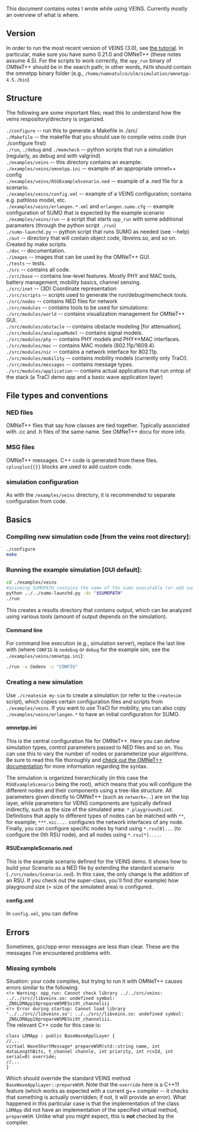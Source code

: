 This document contains notes I wrote while using VEINS. Currently mostly an overview of what is where.
## Version
In order to run the most recent version of VEINS (3.0), see [the tutorial](http://veins.car2x.org/tutorial/).
In particular, make sure you have sumo 0.21.0 and OMNeT++ (these notes assume 4.5).
For the scripts to work correctly, the `opp_run` binary of OMNeT++ should be in the search path; in other words, `PATH` should contain the omnetpp binary folder (e.g., `/home/namnatulco/ulm/simulation/omnetpp-4.5./bin`)

## Structure
The following are some important files; read this to understand how the veins respository/directory is organized.

`./configure` -- run this to generate a Makefile in ./src/  
`./Makefile` -- the makefile that you should use to compile veins code (run ./configure first)  
`./run`, `./debug` and `./memcheck` -- python scripts that run a simulation (regularly, as debug and with valgrind)  
`./examples/veins` -- this directory contains an example:  
`./examples/veins/omnetpp.ini` -- example of an appropriate omnet++ config  
`./examples/veins/RSUExampleScenario.ned` -- example of a .ned file for a scenario.  
`./examples/veins/config.xml` -- example of a VEINS configuration; contains e.g. pathloss model, etc.  
`./examples/veins/erlangen.*.xml` and `erlangen.sumo.cfg` -- example configuration of SUMO that is expected by the example scenario  
`./examples/veins/run` -- a script that starts `opp_run` with some additional parameters (through the python script `./run`)  
`./sumo-launchd.py` -- python script that runs SUMO as needed (see --help)  
`./out` -- directory that will contain object code, libveins.so, and so on. Created by make scripts.  
`./doc` -- documentation.  
`./images` -- images that can be used by the OMNeT++ GUI.  
`./tests` -- tests.  
`./src` -- contains all code.  
`./src/base` -- contains low-level features. Mostly PHY and MAC tools, battery management, mobility basics, channel sensing.  
`./src/inet` -- (3D) Coordinate representation  
`./src/scripts` -- scripts used to generate the run/debug/memcheck tools.  
`./src/nodes` -- contains NED files for network  
`./src/modules` -- contains tools to be used for simulations:  
`./src/modules/world` -- contains visualization management for OMNeT++ GUI.  
`./src/modules/obstacle` -- contains obstacle modeling [for attenuation].  
`./src/modules/analogueModel` -- contains signal models.  
`./src/modules/phy` -- contains PHY models and PHY<->MAC interfaces.  
`./src/modules/mac` -- contains MAC models (802.11p/1609.4).  
`./src/modules/nic` -- contains a network interface for 802.11p.  
`./src/modules/mobility` -- contains mobility models (currently only TraCI).  
`./src/modules/messages` -- contains message types.  
`./src/modules/application` -- contains actual applications that run ontop of the stack (a TraCI demo app and a basic wave application layer)

## File types and conventions
### NED files
OMNeT++ files that say how classes are tied together. Typically associated with .cc and .h files of the same name. See OMNeT++ docu for more info.
### MSG files
OMNeT++ messages. C++ code is generated from these files. `cplusplus{{}}` blocks are used to add custom code.
### simulation configuration
As with the `/examples/veins` directory, it is recommended to separate configuration from code.

## Basics
### Compiling new simulation code [from the veins root directory]: 
```sh
./configure
make
```

### Running the example simulation [GUI default]:
```sh
cd ./examples/veins
#assuming SUMOPATH contains the name of the sumo executable (or add sumo's `/bin` directory to PATH)
python ../../sumo-launchd.py -dc "$SUMOPATH"  
./run
```
This creates a results directory that contains output, which can be analyzed using various tools (amount of output depends on the simulation).
#### Command line
For command line execution (e.g., simulation server), replace the last line with (where `CONFIG` is `nodebug` or `debug` for the example sim, see the `./examples/veins/omnetpp.ini`):
```sh
./run -u Cmdenv -c "CONFIG"
```

### Creating a new simulation
Use `./createsim my-sim` to create a simulation (or refer to the `createsim` script), which copies certain configuration files and scripts from `./examples/veins`. If you want to use TraCI for mobility, you can also copy `./examples/veins/erlangen.*` to have an initial configuration for SUMO. 

#### omnetpp.ini
This is the central configuration file for OMNeT++. Here you can define simulation types, control parameters passed to NED files and so on. You can use this to vary the number of nodes or parameterize your algorithms. Be sure to read this file thoroughly and [check out the OMNeT++ documentation](http://www.omnetpp.org/doc/omnetpp/manual/usman.html#sec329) for more information regarding the syntax.

The simulation is organized hierarchically (in this case the `RSUExampleScenario` being the root), which means that you will configure the different nodes and their components using a tree-like structure. All parameters given directly to OMNeT++ (such as `network=..`) are on the top layer, while parameters for VEINS components are typically defined indirectly, such as the size of the simulated area: `*.playgroundSizeX`. Definitions that apply to different types of nodes can be matched with `**`, for example; `***.nic....` configures the network interfaces of any node. Finally, you can configure specific nodes by hand using `*.rsu[0]...` (to configure the 0th RSU node), and all nodes using `*.rsu[*]....`.

#### RSUExampleScenario.ned
This is the example scenario defined for the VEINS demo. It shows how to build your Scenario as a NED file by extending the standard scenario (`./src/nodes/Scenario.ned`). In this case, the only change is the addition of an RSU. If you check out the super-class, you'll find (for example) how playground size (= size of the simulated area) is configured.


#### config.xml
In `config.xml`, you can define 

## Errors
Sometimes, gcc/opp error messages are less than clear. These are the messages I've encountered problems with. 

### Missing symbols
Situation: your code compiles, but trying to run it with OMNeT++ causes errors similar to the following:  
`<!> Warning: opp_run: Cannot check library ../../src/veins: ../../src//libveins.so: undefined symbol: _ZN6LDMApp10prepareWSMESsi9t_channeliii`  
`<!> Error during startup: Cannot load library '../../src//libveins.so': ../../src//libveins.so: undefined symbol: _ZN6LDMApp10prepareWSMESsi9t_channeliii.`  
The relevant C++ code for this case is:
```cplusplus
class LDMApp : public BaseWaveApplLayer {
//...
virtual WaveShortMessage* prepareWSM(std::string name, int dataLengthBits, t_channel channle, int priority, int rcvId, int serial=0) override;
//...
}
```
Which should override the standard VEINS method `BaseWaveApplLayer::prepareWSM`. Note that the `override` here is a C++11 feature (which works as expected with a current g++ compiler -- it checks that something is actually overridden; if not, it will provide an error). What happened in this particular case is that the implementation of the class `LDMApp` did not have an implementation of the specified virtual method, `prepareWSM`. Unlike what you might expect, this is **not** checked by the compiler.
